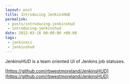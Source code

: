 ```yaml
---
layout: post
title: Introducing JenkinsHUD
permalink:
 - posts/introducing-jenkinshud
 - introducing-jenkinshud
date: 2012-03-16 00:00:00 +00:00
tags:
 - jenkinsci
 - jenkinshud
---
```

JenkinsHUD is a team oriented UI of Jenkins job statuses.  

[https://github.com/rbwestmoreland/JenkinsHUD](https://github.com/rbwestmoreland/JenkinsHUD)